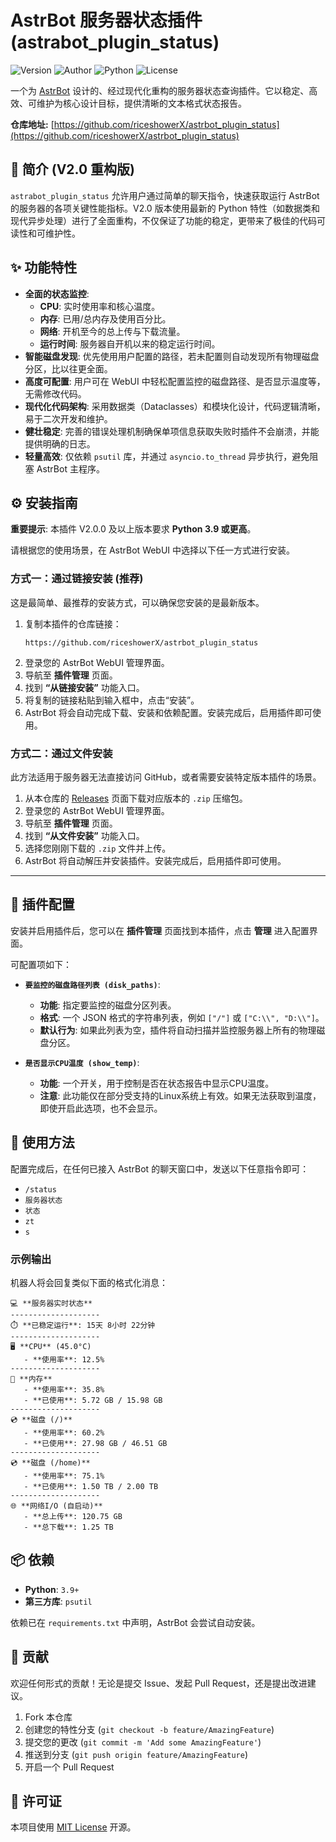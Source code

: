 # AstrBot 服务器状态插件 (astrabot_plugin_status)

![Version](https://img.shields.io/badge/version-v2.0.0-purple)
![Author](https://img.shields.io/badge/author-riceshowerx-green)
![Python](https://img.shields.io/badge/python-3.9+-blue.svg)
![License](https://img.shields.io/badge/license-MIT-lightgrey)

一个为 [AstrBot](https://github.com/AstrBotDevs/AstrBot) 设计的、经过现代化重构的服务器状态查询插件。它以稳定、高效、可维护为核心设计目标，提供清晰的文本格式状态报告。

**仓库地址:** [https://github.com/riceshowerX/astrbot_plugin_status](https://github.com/riceshowerX/astrbot_plugin_status)

## 📖 简介 (V2.0 重构版)

`astrabot_plugin_status` 允许用户通过简单的聊天指令，快速获取运行 AstrBot 的服务器的各项关键性能指标。V2.0 版本使用最新的 Python 特性（如数据类和现代异步处理）进行了全面重构，不仅保证了功能的稳定，更带来了极佳的代码可读性和可维护性。

## ✨ 功能特性

- **全面的状态监控**:
  - **CPU**: 实时使用率和核心温度。
  - **内存**: 已用/总内存及使用百分比。
  - **网络**: 开机至今的总上传与下载流量。
  - **运行时间**: 服务器自开机以来的稳定运行时间。
- **智能磁盘发现**: 优先使用用户配置的路径，若未配置则自动发现所有物理磁盘分区，比以往更全面。
- **高度可配置**: 用户可在 WebUI 中轻松配置监控的磁盘路径、是否显示温度等，无需修改代码。
- **现代化代码架构**: 采用数据类（Dataclasses）和模块化设计，代码逻辑清晰，易于二次开发和维护。
- **健壮稳定**: 完善的错误处理机制确保单项信息获取失败时插件不会崩溃，并能提供明确的日志。
- **轻量高效**: 仅依赖 `psutil` 库，并通过 `asyncio.to_thread` 异步执行，避免阻塞 AstrBot 主程序。

## ⚙️ 安装指南

**重要提示**: 本插件 V2.0.0 及以上版本要求 **Python 3.9 或更高**。

请根据您的使用场景，在 AstrBot WebUI 中选择以下任一方式进行安装。

### 方式一：通过链接安装 (推荐)

这是最简单、最推荐的安装方式，可以确保您安装的是最新版本。

1.  复制本插件的仓库链接：
    ```
    https://github.com/riceshowerX/astrbot_plugin_status
    ```
2.  登录您的 AstrBot WebUI 管理界面。
3.  导航至 **插件管理** 页面。
4.  找到 **“从链接安装”** 功能入口。
5.  将复制的链接粘贴到输入框中，点击“安装”。
6.  AstrBot 将会自动完成下载、安装和依赖配置。安装完成后，启用插件即可使用。

### 方式二：通过文件安装

此方法适用于服务器无法直接访问 GitHub，或者需要安装特定版本插件的场景。

1.  从本仓库的 [Releases](https://github.com/riceshowerX/astrbot_plugin_status/releases) 页面下载对应版本的 `.zip` 压缩包。
2.  登录您的 AstrBot WebUI 管理界面。
3.  导航至 **插件管理** 页面。
4.  找到 **“从文件安装”** 功能入口。
5.  选择您刚刚下载的 `.zip` 文件并上传。
6.  AstrBot 将自动解压并安装插件。安装完成后，启用插件即可使用。

---

## 🔧 插件配置

安装并启用插件后，您可以在 **插件管理** 页面找到本插件，点击 **管理** 进入配置界面。

可配置项如下：

- **`要监控的磁盘路径列表 (disk_paths)`**:
  - **功能**: 指定要监控的磁盘分区列表。
  - **格式**: 一个 JSON 格式的字符串列表，例如 `["/"]` 或 `["C:\\", "D:\\"]`。
  - **默认行为**: 如果此列表为空，插件将自动扫描并监控服务器上所有的物理磁盘分区。

- **`是否显示CPU温度 (show_temp)`**:
  - **功能**: 一个开关，用于控制是否在状态报告中显示CPU温度。
  - **注意**: 此功能仅在部分受支持的Linux系统上有效。如果无法获取到温度，即使开启此选项，也不会显示。

## 🚀 使用方法

配置完成后，在任何已接入 AstrBot 的聊天窗口中，发送以下任意指令即可：

- `/status`
- `服务器状态`
- `状态`
- `zt`
- `s`

### 示例输出

机器人将会回复类似下面的格式化消息：
```
💻 **服务器实时状态**
--------------------
⏱️ **已稳定运行**: 15天 8小时 22分钟
--------------------
🖥️ **CPU** (45.0°C)
   - **使用率**: 12.5%
--------------------
💾 **内存**
   - **使用率**: 35.8%
   - **已使用**: 5.72 GB / 15.98 GB
--------------------
💿 **磁盘 (/)**
   - **使用率**: 60.2%
   - **已使用**: 27.98 GB / 46.51 GB
--------------------
💿 **磁盘 (/home)**
   - **使用率**: 75.1%
   - **已使用**: 1.50 TB / 2.00 TB
--------------------
🌐 **网络I/O (自启动)**
   - **总上传**: 120.75 GB
   - **总下载**: 1.25 TB
```

## 📦 依赖

- **Python**: `3.9+`
- **第三方库**: `psutil`

依赖已在 `requirements.txt` 中声明，AstrBot 会尝试自动安装。

## 📝 贡献

欢迎任何形式的贡献！无论是提交 Issue、发起 Pull Request，还是提出改进建议。

1.  Fork 本仓库
2.  创建您的特性分支 (`git checkout -b feature/AmazingFeature`)
3.  提交您的更改 (`git commit -m 'Add some AmazingFeature'`)
4.  推送到分支 (`git push origin feature/AmazingFeature`)
5.  开启一个 Pull Request

## 📄 许可证

本项目使用 [MIT License](LICENSE) 开源。
